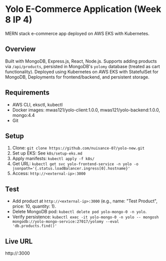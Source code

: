 # Yolo E-Commerce Application (Week 8 IP 4)

MERN stack e-commerce app deployed on AWS EKS with Kubernetes.

## Overview
Built with MongoDB, Express.js, React, Node.js. Supports adding products via `/api/products`, persisted in MongoDB's `yolomy` database (treated as cart functionality). Deployed using Kubernetes on AWS EKS with StatefulSet for MongoDB, Deployments for frontend/backend, and persistent storage.

## Requirements
- AWS CLI, eksctl, kubectl
- Docker images: mwas121/yolo-client:1.0.0, mwas121/yolo-backend:1.0.0, mongo:4.4
- Git

## Setup
1. Clone: `git clone https://github.com/nuisance-07/yolo-new.git`
2. Set up EKS: See `k8s/setup-eks.md`
3. Apply manifests: `kubectl apply -f k8s/`
4. Get URL: `kubectl get svc yolo-frontend-service -n yolo -o jsonpath='{.status.loadBalancer.ingress[0].hostname}'`
5. Access: `http://<external-ip>:3000`

## Test
- Add product at `http://<external-ip>:3000` (e.g., name: "Test Product", price: 10, quantity: 1).
- Delete MongoDB pod: `kubectl delete pod yolo-mongo-0 -n yolo`.
- Verify persistence: `kubectl exec -it yolo-mongo-0 -n yolo -- mongosh mongodb://yolo-mongo-service:27017/yolomy --eval 'db.products.find()'`

## Live URL
http://<external-ip>:3000